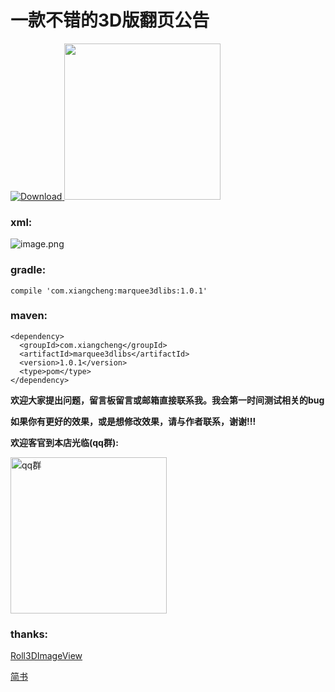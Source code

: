 # 一款不错的3D版翻页公告

[ ![Download](https://api.bintray.com/packages/a1002326270/maven/marquee3dlibs/images/download.svg?version=1.0.1) ](https://bintray.com/a1002326270/maven/marquee3dlibs/1.0.1/link)
<img src="https://github.com/xiangcman/Marquee3DView-master/blob/master/photos/simple.gif" width="250"/>

### xml:
![image.png](http://upload-images.jianshu.io/upload_images/2528336-78bc10cb939d457b.png?imageMogr2/auto-orient/strip%7CimageView2/2/w/1240)


### gradle:
```
compile 'com.xiangcheng:marquee3dlibs:1.0.1'
```
### maven:
```
<dependency>
  <groupId>com.xiangcheng</groupId>
  <artifactId>marquee3dlibs</artifactId>
  <version>1.0.1</version>
  <type>pom</type>
</dependency>
```

**欢迎大家提出问题，留言板留言或邮箱直接联系我。我会第一时间测试相关的bug**

**如果你有更好的效果，或是想修改效果，请与作者联系，谢谢!!!**

**欢迎客官到本店光临(qq群):**

<image src="https://github.com/1002326270xc/LayoutManager-FlowLayout/blob/master/photos/IMG_0221.jpg" width="250" width="250" title="qq群"/>

### thanks:
[Roll3DImageView](https://github.com/zhangyuChen1991/Roll3DImageView)

[简书](https://www.jianshu.com/p/caa5f38d393a)
   



